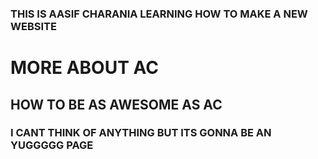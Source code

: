 ### THIS IS AASIF CHARANIA LEARNING HOW TO MAKE A NEW WEBSITE


# MORE ABOUT AC
## HOW TO BE AS AWESOME AS AC
### I CANT THINK OF ANYTHING BUT ITS GONNA BE AN YUGGGGG PAGE 


